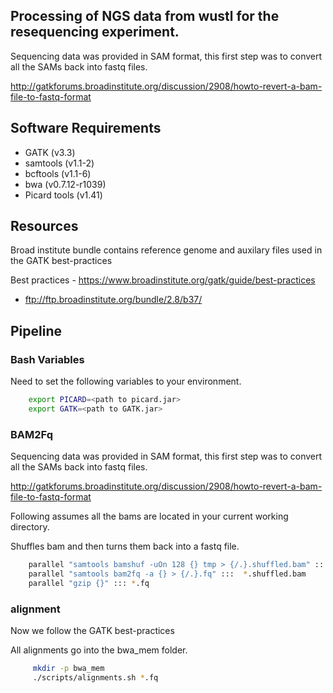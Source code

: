 ## Processing of NGS data from wustl for the resequencing experiment.

Sequencing data was provided in SAM format, this first step was to convert all
the SAMs back into fastq files. 

http://gatkforums.broadinstitute.org/discussion/2908/howto-revert-a-bam-file-to-fastq-format

## Software Requirements

- GATK (v3.3)
- samtools (v1.1-2)
- bcftools (v1.1-6)
- bwa (v0.7.12-r1039)
- Picard tools (v1.41) 


## Resources 

Broad institute bundle contains reference genome and auxilary files used in the GATK best-practices

Best practices - https://www.broadinstitute.org/gatk/guide/best-practices 

- ftp://ftp.broadinstitute.org/bundle/2.8/b37/

## Pipeline

### Bash Variables

Need to set the following variables to your environment.

```bash
    export PICARD=<path to picard.jar>
    export GATK=<path to GATK.jar>
```

### BAM2Fq
Sequencing data was provided in SAM format, this first step was to convert all
the SAMs back into fastq files. 

http://gatkforums.broadinstitute.org/discussion/2908/howto-revert-a-bam-file-to-fastq-format

Following assumes all the bams are located in your current working directory.

Shuffles bam and then turns them back into a fastq file.

```bash
    parallel "samtools bamshuf -uOn 128 {} tmp > {/.}.shuffled.bam" ::: *.bam
    parallel "samtools bam2fq -a {} > {/.}.fq" :::  *.shuffled.bam
    parallel "gzip {}" ::: *.fq
```

###  alignment

Now we follow the GATK best-practices

All alignments go into the bwa\_mem folder.

```bash
     mkdir -p bwa_mem
     ./scripts/alignments.sh *.fq
```








